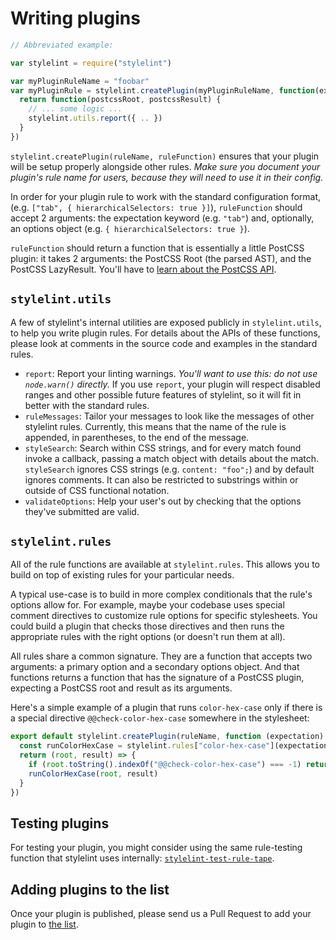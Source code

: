 # Writing plugins

```js
// Abbreviated example:

var stylelint = require("stylelint")

var myPluginRuleName = "foobar"
var myPluginRule = stylelint.createPlugin(myPluginRuleName, function(expectationKeyword, optionsObject) {
  return function(postcssRoot, postcssResult) {
    // ... some logic ...
    stylelint.utils.report({ .. })
  }
})
```

`stylelint.createPlugin(ruleName, ruleFunction)` ensures that your plugin will be setup properly alongside other rules. *Make sure you document your plugin's rule name for users, because they will need to use it in their config.*

In order for your plugin rule to work with the standard configuration format, (e.g. `["tab", { hierarchicalSelectors: true }]`), `ruleFunction` should accept 2 arguments: the expectation keyword (e.g. `"tab"`) and, optionally, an options object (e.g. `{ hierarchicalSelectors: true }`).

`ruleFunction` should return a function that is essentially a little PostCSS plugin: it takes 2 arguments: the PostCSS Root (the parsed AST), and the PostCSS LazyResult. You'll have to [learn about the PostCSS API](https://github.com/postcss/postcss/blob/master/docs/api.md).

## `stylelint.utils`

A few of stylelint's internal utilities are exposed publicly in `stylelint.utils`, to help you write plugin rules. For details about the APIs of these functions, please look at comments in the source code and examples in the standard rules.

- `report`: Report your linting warnings. *You'll want to use this: do not use `node.warn()` directly.* If you use `report`, your plugin will respect disabled ranges and other possible future features of stylelint, so it will fit in better with the standard rules.
- `ruleMessages`: Tailor your messages to look like the messages of other stylelint rules. Currently, this means that the name of the rule is appended, in parentheses, to the end of the message.
- `styleSearch`: Search within CSS strings, and for every match found invoke a callback, passing a match object with details about the match. `styleSearch` ignores CSS strings (e.g. `content: "foo";`) and by default ignores comments. It can also be restricted to substrings within or outside of CSS functional notation.
- `validateOptions`: Help your user's out by checking that the options they've submitted are valid.

## `stylelint.rules`

All of the rule functions are available at `stylelint.rules`. This allows you to build on top of existing rules for your particular needs.

A typical use-case is to build in more complex conditionals that the rule's options allow for. For example, maybe your codebase uses special comment directives to customize rule options for specific stylesheets. You could build a plugin that checks those directives and then runs the appropriate rules with the right options (or doesn't run them at all).

All rules share a common signature. They are a function that accepts two arguments: a primary option and a secondary options object. And that functions returns a function that has the signature of a PostCSS plugin, expecting a PostCSS root and result as its arguments.

Here's a simple example of a plugin that runs `color-hex-case` only if there is a special directive `@@check-color-hex-case` somewhere in the stylesheet:

```js
export default stylelint.createPlugin(ruleName, function (expectation) {
  const runColorHexCase = stylelint.rules["color-hex-case"](expectation)
  return (root, result) => {
    if (root.toString().indexOf("@@check-color-hex-case") === -1) return
    runColorHexCase(root, result)
  }
})
```

## Testing plugins

For testing your plugin, you might consider using the same rule-testing function that stylelint uses internally: [`stylelint-test-rule-tape`](https://github.com/stylelint/stylelint-test-rule-tape).

## Adding plugins to the list

Once your plugin is published, please send us a Pull Request to add your plugin to [the list](/docs/user-guide/plugins.md).
